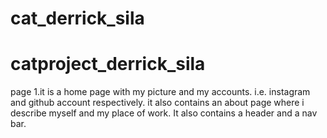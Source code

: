 # cat_derrick_sila
# catproject_derrick_sila
page 1.it is a home page with my picture and my accounts. i.e. instagram and github account respectively.
it also contains an about page where i describe myself and my place of work.
It also contains a header and a nav bar.
